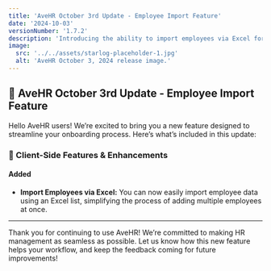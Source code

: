 ```yaml
---
title: 'AveHR October 3rd Update - Employee Import Feature'
date: '2024-10-03'
versionNumber: '1.7.2'
description: 'Introducing the ability to import employees via Excel for smoother onboarding.'
image:
  src: '../../assets/starlog-placeholder-1.jpg'
  alt: 'AveHR October 3, 2024 release image.'
---
```


## 🚀 AveHR October 3rd Update - Employee Import Feature

Hello AveHR users! We’re excited to bring you a new feature designed to streamline your onboarding process. Here’s what’s included in this update:

### 🌟 Client-Side Features & Enhancements

#### Added

- **Import Employees via Excel:** You can now easily import employee data using an Excel list, simplifying the process of adding multiple employees at once.

---

Thank you for continuing to use AveHR! We’re committed to making HR management as seamless as possible. Let us know how this new feature helps your workflow, and keep the feedback coming for future improvements!